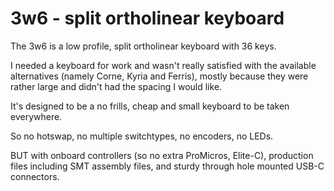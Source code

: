 # 3w6 - split ortholinear keyboard

The 3w6 is a low profile, split ortholinear keyboard with 36 keys.

I needed a keyboard for work and wasn't really satisfied with the available alternatives (namely Corne, Kyria and Ferris), mostly because they were rather large and didn't had the spacing I would like.

It's designed to be a no frills, cheap and small keyboard to be taken everywhere.

So no hotswap, no multiple switchtypes, no encoders, no LEDs.

BUT with onboard controllers (so no extra ProMicros, Elite-C), production files including SMT assembly files, and sturdy through hole mounted USB-C connectors.

